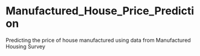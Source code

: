 # Manufactured_House_Price_Prediction
Predicting the price of house manufactured using data from Manufactured Housing Survey
